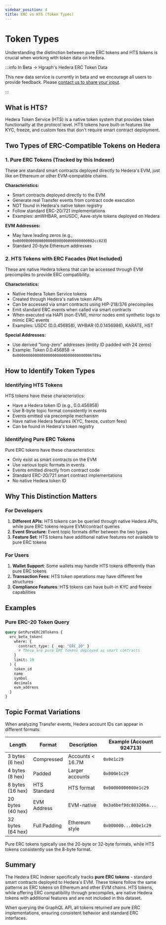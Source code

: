 ```yaml
---
sidebar_position: 4
title: ERC vs HTS (Token Types)
---
```


# Token Types

Understanding the distinction between pure ERC tokens and HTS tokens is crucial when working with token data on Hedera.

:::info In Beta → Hgraph's Hedera ERC Token Data

This new data service is currently in beta and we encourage all users to provide feedback. Please [contact us to share your input](../overview/contact.md).

:::

## What is HTS?

Hedera Token Service (HTS) is a native token system that provides token functionality at the protocol level. HTS tokens have built-in features like KYC, freeze, and custom fees that don't require smart contract deployment.

## Two Types of ERC-Compatible Tokens on Hedera

### 1. Pure ERC Tokens (Tracked by this Indexer)

These are standard smart contracts deployed directly to Hedera's EVM, just like on Ethereum or other EVM-compatible chains.

**Characteristics:**

- Smart contracts deployed directly to the EVM
- Generate real Transfer events from contract code execution
- NOT found in Hedera's native token registry
- Follow standard ERC-20/721 implementations
- Examples: amWHBAR, amUSDC, Aave-style tokens deployed on Hedera

**EVM Addresses:**

- May have leading zeros (e.g., `0x00000000000000000000000000000000002cc823`)
- Standard 20-byte Ethereum addresses

### 2. HTS Tokens with ERC Facades (Not Included)

These are native Hedera tokens that can be accessed through EVM precompiles to provide ERC compatibility.

**Characteristics:**

- Native Hedera Token Service tokens
- Created through Hedera's native token APIs
- Can be accessed via smart contracts using HIP-218/376 precompiles
- Emit standard ERC events when called via smart contracts
- When executed via HAPI (non-EVM), mirror nodes emit synthetic logs to mimic ERC events
- Examples: USDC (0.0.456858), WHBAR (0.0.1456986), KARATE, HST

**Special Addresses:**

- Use derived "long-zero" addresses (entity ID padded with 24 zeros)
- Example: Token 0.0.456858 → `0x0000000000000000000000000000000006f89a`

## How to Identify Token Types

### Identifying HTS Tokens

HTS tokens have these characteristics:

- Have a Hedera token ID (e.g., 0.0.456858)
- Use 8-byte topic format consistently in events
- Events emitted via precompile mechanism
- Have native Hedera features (KYC, freeze, custom fees)
- Can be found in Hedera's token registry

### Identifying Pure ERC Tokens

Pure ERC tokens have these characteristics:

- Only exist as smart contracts on the EVM
- Use various topic formats in events
- Events emitted directly from contract code
- Standard ERC-20/721 smart contract implementations
- No native Hedera token ID

## Why This Distinction Matters

### For Developers

1. **Different APIs**: HTS tokens can be queried through native Hedera APIs, while pure ERC tokens require EVM/contract queries
2. **Event Structure**: Event topic formats differ between the two types
3. **Feature Set**: HTS tokens have additional native features not available to pure ERC tokens

### For Users

1. **Wallet Support**: Some wallets may handle HTS tokens differently than pure ERC tokens
2. **Transaction Fees**: HTS token operations may have different fee structures
3. **Compliance Features**: HTS tokens can have built-in KYC and freeze capabilities

## Examples

### Pure ERC-20 Token Query

```graphql
query GetPureERC20Tokens {
  erc_beta_token(
    where: {
      contract_type: { _eq: "ERC_20" }
      # These are pure ERC tokens deployed as smart contracts
    }
    limit: 10
  ) {
    token_id
    name
    symbol
    decimals
    evm_address
  }
}
```

## Topic Format Variations

When analyzing Transfer events, Hedera account IDs can appear in different formats:

| Length            | Format       | Description      | Example (Account 924713) |
| ----------------- | ------------ | ---------------- | ------------------------ |
| 3 bytes (6 hex)   | Compressed   | Accounts < 16.7M | `0x0e1c29`               |
| 4 bytes (8 hex)   | Padded       | Larger accounts  | `0x000e1c29`             |
| 8 bytes (16 hex)  | HTS Standard | HTS format       | `0x00000000000e1c29`     |
| 20 bytes (40 hex) | EVM Address  | EVM-native       | `0x3a6bef9dc803206a...`  |
| 32 bytes (64 hex) | Full Padding | Ethereum style   | `0x000000...000e1c29`    |

Pure ERC tokens typically use the 20-byte or 32-byte formats, while HTS tokens consistently use the 8-byte format.

## Summary

The Hedera ERC Indexer specifically tracks **pure ERC tokens** - standard smart contracts deployed to Hedera's EVM. These tokens follow the same patterns as ERC tokens on Ethereum and other EVM chains. HTS tokens, while offering ERC compatibility through precompiles, are native Hedera tokens with additional features and are not included in this dataset.

When querying the GraphQL API, all tokens returned are pure ERC implementations, ensuring consistent behavior and standard ERC interfaces.
